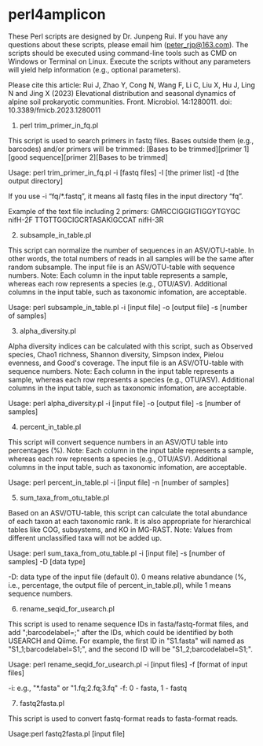 # perl4amplicon
These Perl scripts are designed by Dr. Junpeng Rui. If you have any questions about these scripts, please email him (peter_rjp@163.com).
The scripts should be executed using command-line tools such as CMD on Windows or Terminal on Linux. 
Execute the scripts without any parameters will yield help information (e.g., optional parameters).

Please cite this article:
Rui J, Zhao Y, Cong N, Wang F, Li C, Liu X, Hu J, Ling N and Jing X (2023) Elevational distribution and seasonal dynamics of alpine soil prokaryotic communities. Front. Microbiol. 14:1280011. doi: 10.3389/fmicb.2023.1280011


  1. perl trim_primer_in_fq.pl
     
This script is used to search primers in fastq files. Bases outside them (e.g., barcodes) and/or primers will be trimmed:
[Bases to be trimmed][primer 1][good sequence][primer 2][Bases to be trimmed]

Usage: perl trim_primer_in_fq.pl -i [fastq files] -l [the primer list] -d [the output directory] <optional parameters>

If you use -i “fq/*.fastq”, it means all fastq files in the input directory “fq”.

Example of the text file including 2 primers:
GMRCCIGGIGTIGGYTGYGC	nifH-2F
TTGTTGGCIGCRTASAKIGCCAT	nifH-3R


  2. subsample_in_table.pl
     
This script can normalize the number of sequences in an ASV/OTU-table. In other words, the total numbers of reads in all samples will be the same after random subsample.
The input file is an ASV/OTU-table with sequence numbers.
Note: Each column in the input table represents a sample, whereas each row represents a species (e.g., OTU/ASV). Additional columns in the input table, such as taxonomic infomation, are acceptable.

Usage: perl subsample_in_table.pl -i [input file] -o [output file] -s [number of samples] <optional parameters>


  3. alpha_diversity.pl
     
Alpha diversity indices can be calculated with this script, such as Observed species, Chao1 richness, Shannon diversity, Simpson index, Pielou evenness, and Good's coverage. The input file is an ASV/OTU-table with sequence numbers.
Note: Each column in the input table represents a sample, whereas each row represents a species (e.g., OTU/ASV). Additional columns in the input table, such as taxonomic infomation, are acceptable.

Usage: perl alpha_diversity.pl -i [input file] -o [output file] -s [number of samples]


  4. percent_in_table.pl
     
This script will convert sequence numbers in an ASV/OTU table into percentages (%).
Note: Each column in the input table represents a sample, whereas each row represents a species (e.g., OTU/ASV). Additional columns in the input table, such as taxonomic infomation, are acceptable.

Usage: perl percent_in_table.pl -i [input file] -n [number of samples]


  5. sum_taxa_from_otu_table.pl
     
Based on an ASV/OTU-table, this script can calculate the total abundance of each taxon at each taxonomic rank.
It is also appropriate for hierarchical tables like COG, subsystems, and KO in MG-RAST. 
Note: Values from different unclassified taxa will not be added up.

Usage: perl sum_taxa_from_otu_table.pl -i [input file] -s [number of samples] -D [data type] <optional parameters>

-D: data type of the input file (default 0). 0 means relative abundance (%, i.e., percentage, the output file of percent_in_table.pl), while 1 means sequence numbers.


  6. rename_seqid_for_usearch.pl
     
This script is used to rename sequence IDs in fasta/fastq-format files, and add ";barcodelabel=<File name>;" after the IDs, which could be identified by both USEARCH and Qiime. 
For example, the first ID in "S1.fasta" will named as "S1_1;barcodelabel=S1;", and the second ID will be "S1_2;barcodelabel=S1;".

Usage: perl rename_seqid_for_usearch.pl -i [input files] -f [format of input files] <optional parameters>

-i: e.g., "*.fasta" or "1.fq;2.fq;3.fq"
-f: 0 - fasta, 1 - fastq


  7. fastq2fasta.pl
     
This script is used to convert fastq-format reads to fasta-format reads.

Usage:perl fastq2fasta.pl [input file]


